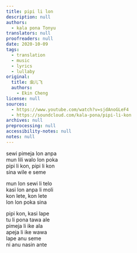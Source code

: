 ```yaml
---
title: pipi li lon
description: null
authors:
  - kala pona Tonyu
translators: null
proofreaders: null
date: 2020-10-09
tags:
  - translation
  - music
  - lyrics
  - lullaby
original:
  title: 虫儿飞
  authors:
    - Ekin Cheng
license: null
sources:
  - https://www.youtube.com/watch?v=sjdAnoGLeF4
  - https://soundcloud.com/kala-pona/pipi-li-kon
archives: null
preprocessing: null
accessibility-notes: null
notes: null
---
```


sewi pimeja lon anpa  \
mun lili walo lon poka  \
pipi li kon, pipi li kon  \
sina wile e seme

mun lon sewi li telo  \
kasi lon anpa li moli  \
kon lete, kon lete  \
lon lon poka sina

pipi kon, kasi lape  \
tu li pona tawa ale  \
pimeja li ike ala  \
apeja li ike wawa  \
lape anu seme  \
ni anu nasin ante
